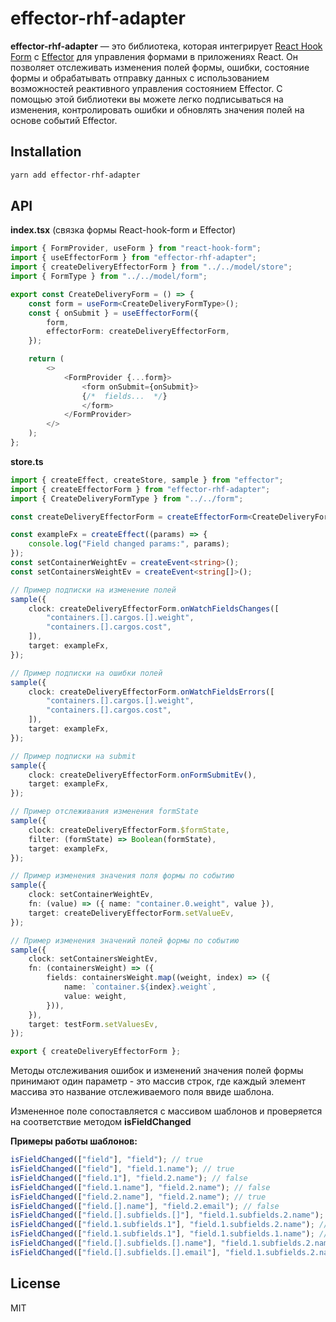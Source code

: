 # effector-rhf-adapter

**effector-rhf-adapter** — это библиотека, которая интегрирует [React Hook Form](https://react-hook-form.com/) с [Effector](https://effector.dev/) для управления формами в приложениях React. Он позволяет отслеживать изменения полей формы, ошибки, состояние формы и обрабатывать отправку данных с использованием возможностей реактивного управления состоянием Effector. С помощью этой библиотеки вы можете легко подписываться на изменения, контролировать ошибки и обновлять значения полей на основе событий Effector.

## Installation

```sh
yarn add effector-rhf-adapter
```

## API

**index.tsx** (cвязка формы React-hook-form и Effector)
```typescript jsx
import { FormProvider, useForm } from "react-hook-form";
import { useEffectorForm } from "effector-rhf-adapter";
import { createDeliveryEffectorForm } from "../../model/store";
import { FormType } from "../../model/form";

export const CreateDeliveryForm = () => {
    const form = useForm<CreateDeliveryFormType>();
    const { onSubmit } = useEffectorForm({
        form,
        effectorForm: createDeliveryEffectorForm,
    });

    return (
        <>
            <FormProvider {...form}>
                <form onSubmit={onSubmit}>
                {/*  fields...  */}
                </form>
            </FormProvider>
        </>
    );
};
```


**store.ts**
```typescript jsx
import { createEffect, createStore, sample } from "effector";
import { createEffectorForm } from "effector-rhf-adapter";
import { CreateDeliveryFormType } from "../../form";

const createDeliveryEffectorForm = createEffectorForm<CreateDeliveryFormType>();

const exampleFx = createEffect((params) => {
    console.log("Field changed params:", params);
});
const setContainerWeightEv = createEvent<string>();
const setContainersWeightEv = createEvent<string[]>();

// Пример подписки на изменение полей
sample({
    clock: createDeliveryEffectorForm.onWatchFieldsChanges([
        "containers.[].cargos.[].weight",
        "containers.[].cargos.cost",
    ]),
    target: exampleFx,
});

// Пример подписки на ошибки полей
sample({
    clock: createDeliveryEffectorForm.onWatchFieldsErrors([
        "containers.[].cargos.[].weight",
        "containers.[].cargos.cost",
    ]),
    target: exampleFx,
});

// Пример подписки на submit
sample({
    clock: createDeliveryEffectorForm.onFormSubmitEv(),
    target: exampleFx,
});

// Пример отслеживания изменения formState
sample({
    clock: createDeliveryEffectorForm.$formState,
    filter: (formState) => Boolean(formState),
    target: exampleFx,
});

// Пример изменения значения поля формы по событию
sample({
    clock: setContainerWeightEv,
    fn: (value) => ({ name: "container.0.weight", value }),
    target: createDeliveryEffectorForm.setValueEv,
});

// Пример изменения значений полей формы по событию
sample({
    clock: setContainersWeightEv,
    fn: (containersWeight) => ({
        fields: containersWeight.map((weight, index) => ({
            name: `container.${index}.weight`,
            value: weight,
        })),
    }),
    target: testForm.setValuesEv,
});

export { createDeliveryEffectorForm };
```

Методы отслеживания ошибок и изменений значения полей формы принимают один параметр - это массив строк, где каждый элемент массива это название отслеживаемого поля ввиде шаблона.

Измененное поле сопоставляется с массивом шаблонов и проверяется на соответствие методом **isFieldChanged**

**Примеры работы шаблонов:**

```typescript
isFieldChanged(["field"], "field"); // true
isFieldChanged(["field"], "field.1.name"); // true
isFieldChanged(["field.1"], "field.2.name"); // false
isFieldChanged(["field.1.name"], "field.2.name"); // false
isFieldChanged(["field.2.name"], "field.2.name"); // true
isFieldChanged(["field.[].name"], "field.2.email"); // false
isFieldChanged(["field.[].subfields.[]"], "field.1.subfields.2.name"); // true
isFieldChanged(["field.1.subfields.1"], "field.1.subfields.2.name"); // false
isFieldChanged(["field.1.subfields.1"], "field.1.subfields.1.name"); // true
isFieldChanged(["field.[].subfields.[].name"], "field.1.subfields.2.name"); // true
isFieldChanged(["field.[].subfields.[].email"], "field.1.subfields.2.name"); // false
```

## License
MIT